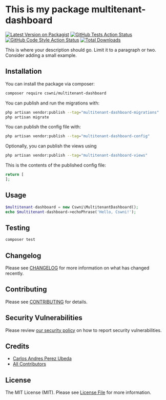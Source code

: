 # This is my package multitenant-dashboard

[![Latest Version on Packagist](https://img.shields.io/packagist/v/cswni/multitenant-dashboard.svg?style=flat-square)](https://packagist.org/packages/cswni/multitenant-dashboard)
[![GitHub Tests Action Status](https://img.shields.io/github/workflow/status/cswni/multitenant-dashboard/run-tests?label=tests)](https://github.com/cswni/multitenant-dashboard/actions?query=workflow%3Arun-tests+branch%3Amain)
[![GitHub Code Style Action Status](https://img.shields.io/github/workflow/status/cswni/multitenant-dashboard/Check%20&%20fix%20styling?label=code%20style)](https://github.com/cswni/multitenant-dashboard/actions?query=workflow%3A"Check+%26+fix+styling"+branch%3Amain)
[![Total Downloads](https://img.shields.io/packagist/dt/cswni/multitenant-dashboard.svg?style=flat-square)](https://packagist.org/packages/cswni/multitenant-dashboard)



This is where your description should go. Limit it to a paragraph or two. Consider adding a small example.

## Installation

You can install the package via composer:

```bash
composer require cswni/multitenant-dashboard
```

You can publish and run the migrations with:

```bash
php artisan vendor:publish --tag="multitenant-dashboard-migrations"
php artisan migrate
```

You can publish the config file with:

```bash
php artisan vendor:publish --tag="multitenant-dashboard-config"
```

Optionally, you can publish the views using

```bash
php artisan vendor:publish --tag="multitenant-dashboard-views"
```

This is the contents of the published config file:

```php
return [
];
```

## Usage

```php
$multitenant-dashboard = new Cswni\MultitenantDashboard();
echo $multitenant-dashboard->echoPhrase('Hello, Cswni!');
```

## Testing

```bash
composer test
```

## Changelog

Please see [CHANGELOG](CHANGELOG.md) for more information on what has changed recently.

## Contributing

Please see [CONTRIBUTING](.github/CONTRIBUTING.md) for details.

## Security Vulnerabilities

Please review [our security policy](../../security/policy) on how to report security vulnerabilities.

## Credits

- [Carlos Andres Perez Ubeda](https://github.com/cswni)
- [All Contributors](../../contributors)

## License

The MIT License (MIT). Please see [License File](LICENSE.md) for more information.
